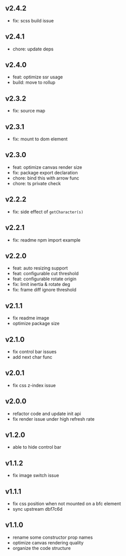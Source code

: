 ## v2.4.2

- fix: scss build issue

## v2.4.1

- chore: update deps

## v2.4.0

- feat: optimize ssr usage
- build: move to rollup

## v2.3.2

- fix: source map

## v2.3.1

- fix: mount to dom element

## v2.3.0

- feat: optimize canvas render size
- fix: package export declaration
- chore: bind this with arrow func
- chore: ts private check

## v2.2.2

- fix: side effect of `getCharacter(s)`

## v2.2.1

- fix: readme npm import example

## v2.2.0

- feat: auto resizing support
- feat: configurable cut threshold
- feat: configurable rotate origin
- fix: limit inertia & rotate deg
- fix: frame diff ignore threshold

## v2.1.1

- fix readme image
- optimize package size

## v2.1.0

- fix control bar issues
- add next char func

## v2.0.1

- fix css z-index issue

## v2.0.0

- refactor code and update init api
- fix render issue under high refresh rate

## v1.2.0

- able to hide control bar

## v1.1.2

- fix image switch issue

## v1.1.1

- fix css position when not mounted on a bfc element
- sync upstream dbf7c6d

## v1.1.0

- rename some constructor prop names
- optimize canvas rendering quality
- organize the code structure
